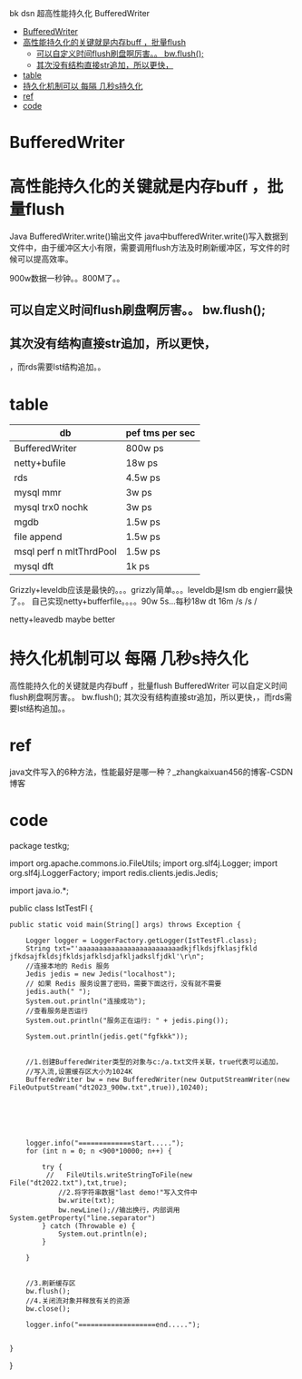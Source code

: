 bk dsn 超高性能持久化 BufferedWriter 

<!-- TOC -->

- [BufferedWriter](#bufferedwriter)
- [高性能持久化的关键就是内存buff ，批量flush](#高性能持久化的关键就是内存buff-批量flush)
    - [可以自定义时间flush刷盘啊厉害。。      bw.flush();](#可以自定义时间flush刷盘啊厉害------bwflush)
    - [其次没有结构直接str追加，所以更快，](#其次没有结构直接str追加所以更快)
- [table](#table)
- [持久化机制可以 每隔 几秒s持久化](#持久化机制可以-每隔-几秒s持久化)
- [ref](#ref)
- [code](#code)

<!-- /TOC -->


# BufferedWriter
# 高性能持久化的关键就是内存buff ，批量flush


Java BufferedWriter.write()输出文件
java中bufferedWriter.write()写入数据到文件中，由于缓冲区大小有限，需要调用flush方法及时刷新缓冲区，写文件的时候可以提高效率。


900w数据一秒钟。。800M了。。


## 可以自定义时间flush刷盘啊厉害。。      bw.flush();
## 其次没有结构直接str追加，所以更快，

，而rds需要lst结构追加。。


# table

| db | pef tms per sec|
|---|---|
|BufferedWriter| 800w ps|
|netty+bufile| 18w ps|
|rds| 4.5w ps|
| mysql mmr | 3w ps |
| mysql trx0 nochk| 3w ps |
| mgdb | 1.5w ps |
| file append | 1.5w ps |
| msql perf n mltThrdPool | 1.5w ps |
| mysql dft | 1k ps |


Grizzly+leveldb应该是最快的。。。grizzly简单。。。leveldb是lsm db engierr最快了。。
自己实现netty+bufferfile。。。。90w 5s...每秒18w dt
16m /s  /s /

netty+leavedb maybe better


# 持久化机制可以 每隔 几秒s持久化
高性能持久化的关键就是内存buff ，批量flush
BufferedWriter 可以自定义时间flush刷盘啊厉害。。      bw.flush();
其次没有结构直接str追加，所以更快，，而rds需要lst结构追加。。

# ref 

java文件写入的6种方法，性能最好是哪一种？_zhangkaixuan456的博客-CSDN博客

# code
package testkg;

import org.apache.commons.io.FileUtils;
import org.slf4j.Logger;
import org.slf4j.LoggerFactory;
import redis.clients.jedis.Jedis;

import java.io.*;

public class IstTestFl {

    public static void main(String[] args) throws Exception {

        Logger logger = LoggerFactory.getLogger(IstTestFl.class);
        String txt="'aaaaaaaaaaaaaaaaaaaaaaaaadkjflkdsjfklasjfkld jfkdsajfkldsjfkldsjafklsdjafkljadkslfjdkl'\r\n";
        //连接本地的 Redis 服务
        Jedis jedis = new Jedis("localhost");
        // 如果 Redis 服务设置了密码，需要下面这行，没有就不需要
        jedis.auth(" ");
        System.out.println("连接成功");
        //查看服务是否运行
        System.out.println("服务正在运行: " + jedis.ping());

        System.out.println(jedis.get("fgfkkk"));


        //1.创建BufferedWriter类型的对象与c:/a.txt文件关联，true代表可以追加，
        //写入流,设置缓存区大小为1024K
        BufferedWriter bw = new BufferedWriter(new OutputStreamWriter(new FileOutputStream("dt2023_900w.txt",true)),10240);






        logger.info("=============start.....");
        for (int n = 0; n <900*10000; n++) {

            try {
             //   FileUtils.writeStringToFile(new File("dt2022.txt"),txt,true);
                //2.将字符串数据"last demo!"写入文件中
                bw.write(txt);
                bw.newLine();//输出换行，内部调用System.getProperty("line.separator")
            } catch (Throwable e) {
                System.out.println(e);
            }

        }


        //3.刷新缓存区
        bw.flush();
        //4.关闭流对象并释放有关的资源
        bw.close();

        logger.info("===================end.....");


    }
}
